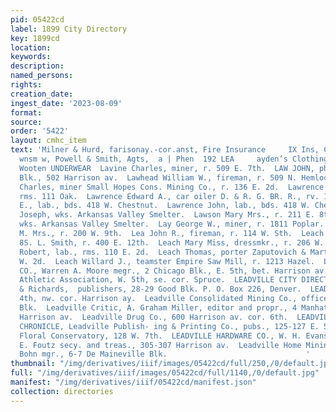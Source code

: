 ```yaml
---
pid: 05422cd
label: 1899 City Directory
key: 1899cd
location: 
keywords: 
description: 
named_persons: 
rights: 
creation_date: 
ingest_date: '2023-08-09'
format: 
source: 
order: '5422'
layout: cmhc_item
text: 'Milner & Hurd, farisonay.-cor.anst, Fire Insurance     IX Ins, Co,, Hartford
  wnsm w, Powell & Smith, Agts,  a | Phen  192 LEA     ayden’s Clothing Store sanitary
  Wooten UNDERWEAR  Lavine Charles, miner, r. 509 E. 7th.  LAW JOHN, physician, Emmet
  Blk., 502 Harrison av.  Lawhead William W., fireman, r. 509 N. Hemlock.  Lawrence
  Charles, miner Small Hopes Cons. Mining Co., r. 136 E. 2d.  Lawrence Ed., miner,
  rms. 111 Oak.  Lawrence Edward A., car oiler D. & R. G. BR. R., rv. 1401 N. Poplar.  Lawrence
  E., lab., bds. 418 W. Chestnut.  Lawrence John, lab., bds. 418 W. Chestnut.  Lawrence
  Joseph, wks. Arkansas Valley Smelter.  Lawson Mary Mrs., r. 211 E. 8th.  Lax Matt,
  wks. Arkansas Valley Smelter.  Lay George W., miner, r. 1811 Poplar.  Lazenby Helen
  M. Mrs., r. 200 W. 9th.  Lea John R., fireman, r. 114 W. Sth.  Leach John W., lab.
  8S. L. Smith, r. 400 E. 12th.  Leach Mary Miss, dressmkr., r. 206 W. 5th.  Leach
  Robert, lab., rms. 110 E. 2d.  Leach Thomas, porter Zaputovich & Martinelli, 114
  W. 2d.  Leach Willard J., teamster Empire Saw Mill, r. 1213 Hazel.  LEADVILLE ABSTRACT
  CO., Warren A. Moore megr., 2 Chicago Blk., E. 5th, bet. Harrison av. and Poplar.  Leadville
  Athletic Association, W. 5th, se. cor. Spruce.  LEADVILLE CITY DIRECTORY, Ballenger
  & Richards,  publishers, 28-29 Good Blk. P. O. Box 226, Denver.  LEADVILLE CLUB,
  4th, nw. cor. Harrison ay.  Leadville Consolidated Mining Co., office, 1 Delaware
  Blk.  Leadville Critic, A. Graham Miller, editor and propr., 4 Manhattan Blk., 321
  Harrison av.  Leadville Drug Co., 600 Harrison av. cor. 6th.  LEADVILLE EVENING
  CHRONICLE, Leadville Publish- ing & Printing Co., pubs., 125-127 E. 5th.  Leadville
  Floral Conservatory, 128 W. 7th.  LEADVILLE HARDWARE CO., W. H. Evans prest., J.
  E. Foutz secy. and treas., 305-307 Harrison av.  Leadville Home Mining Co., A. V.
  Bohn mgr., 6-7 De Maineville Blk.                               '
thumbnail: "/img/derivatives/iiif/images/05422cd/full/250,/0/default.jpg"
full: "/img/derivatives/iiif/images/05422cd/full/1140,/0/default.jpg"
manifest: "/img/derivatives/iiif/05422cd/manifest.json"
collection: directories
---
```

